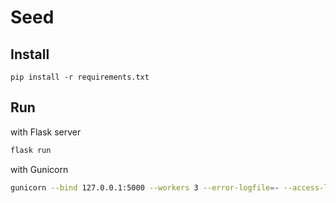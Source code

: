 # Seed

## Install
```
pip install -r requirements.txt
```

## Run
with Flask server
```bash
flask run
```

with Gunicorn
```bash
gunicorn --bind 127.0.0.1:5000 --workers 3 --error-logfile=- --access-logfile=- --capture-output --log-level debug wsgi:application
```